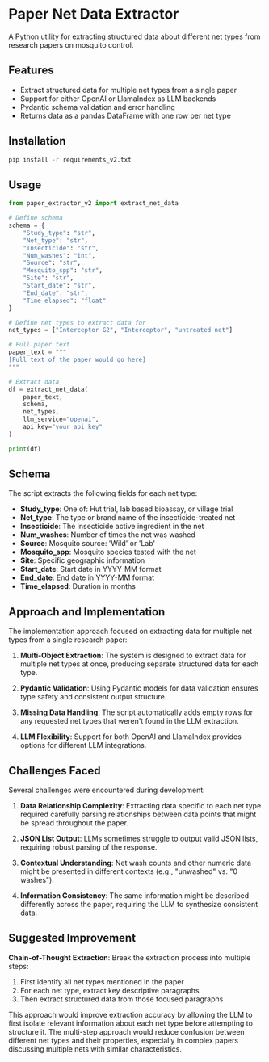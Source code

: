 # Paper Net Data Extractor

A Python utility for extracting structured data about different net types from research papers on mosquito control.

## Features

- Extract structured data for multiple net types from a single paper
- Support for either OpenAI or LlamaIndex as LLM backends
- Pydantic schema validation and error handling
- Returns data as a pandas DataFrame with one row per net type

## Installation

```bash
pip install -r requirements_v2.txt
```

## Usage

```python
from paper_extractor_v2 import extract_net_data

# Define schema
schema = {
    "Study_type": "str",
    "Net_type": "str",
    "Insecticide": "str",
    "Num_washes": "int",
    "Source": "str",
    "Mosquito_spp": "str",
    "Site": "str",
    "Start_date": "str",
    "End_date": "str",
    "Time_elapsed": "float"
}

# Define net types to extract data for
net_types = ["Interceptor G2", "Interceptor", "untreated net"]

# Full paper text
paper_text = """
[Full text of the paper would go here]
"""

# Extract data
df = extract_net_data(
    paper_text,
    schema,
    net_types,
    llm_service="openai",
    api_key="your_api_key"
)

print(df)
```

## Schema

The script extracts the following fields for each net type:

- **Study_type**: One of: Hut trial, lab based bioassay, or village trial
- **Net_type**: The type or brand name of the insecticide-treated net
- **Insecticide**: The insecticide active ingredient in the net
- **Num_washes**: Number of times the net was washed
- **Source**: Mosquito source: 'Wild' or 'Lab'
- **Mosquito_spp**: Mosquito species tested with the net
- **Site**: Specific geographic information
- **Start_date**: Start date in YYYY-MM format
- **End_date**: End date in YYYY-MM format
- **Time_elapsed**: Duration in months

## Approach and Implementation

The implementation approach focused on extracting data for multiple net types from a single research paper:

1. **Multi-Object Extraction**: The system is designed to extract data for multiple net types at once, producing separate structured data for each type.

2. **Pydantic Validation**: Using Pydantic models for data validation ensures type safety and consistent output structure.

3. **Missing Data Handling**: The script automatically adds empty rows for any requested net types that weren't found in the LLM extraction.

4. **LLM Flexibility**: Support for both OpenAI and LlamaIndex provides options for different LLM integrations.

## Challenges Faced

Several challenges were encountered during development:

1. **Data Relationship Complexity**: Extracting data specific to each net type required carefully parsing relationships between data points that might be spread throughout the paper.

2. **JSON List Output**: LLMs sometimes struggle to output valid JSON lists, requiring robust parsing of the response.

3. **Contextual Understanding**: Net wash counts and other numeric data might be presented in different contexts (e.g., "unwashed" vs. "0 washes").

4. **Information Consistency**: The same information might be described differently across the paper, requiring the LLM to synthesize consistent data.

## Suggested Improvement

**Chain-of-Thought Extraction**: Break the extraction process into multiple steps:

1. First identify all net types mentioned in the paper
2. For each net type, extract key descriptive paragraphs
3. Then extract structured data from those focused paragraphs

This approach would improve extraction accuracy by allowing the LLM to first isolate relevant information about each net type before attempting to structure it. The multi-step approach would reduce confusion between different net types and their properties, especially in complex papers discussing multiple nets with similar characteristics. 
